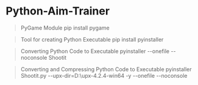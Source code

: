 # Python-Aim-Trainer

>PyGame Module
pip install pygame

>Tool for creating Python Executable
pip install pyinstaller

>Converting Python Code to Executable
pyinstaller --onefile --noconsole Shootit

>Converting and Compressing Python Code to Executable
pyinstaller Shootit.py --upx-dir=D:\upx-4.2.4-win64 -y --onefile --noconsole